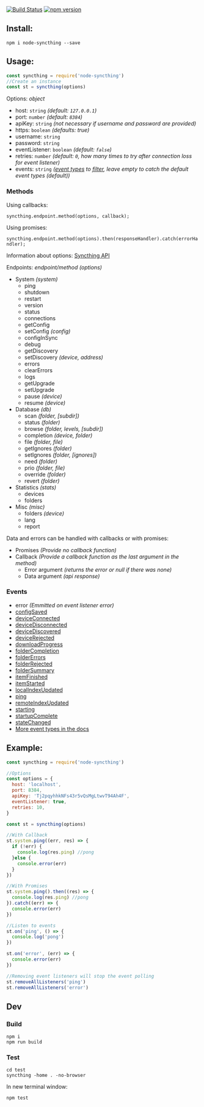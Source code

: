 [![Build Status](https://travis-ci.org/JodusNodus/node-syncthing.svg?branch=master)](https://travis-ci.org/JodusNodus/node-syncthing)
[![npm version](https://badge.fury.io/js/node-syncthing.svg)](https://badge.fury.io/js/node-syncthing)

## Install:
`npm i node-syncthing --save`

## Usage:
```js
const syncthing = require('node-syncthing')
//Create an instance
const st = syncthing(options)
```

Options: _object_

* host: `string` _(default: `127.0.0.1`)_
* port: `number` _(default: `8384`)_
* apiKey: `string` _(not necessary if username and password are provided)_
* https: `boolean` _(defaults: true)_
* username: `string`
* password: `string`
* eventListener: `boolean` _(default: `false`)_
* retries: `number` _(default: `0`, how many times to try after connection loss for event listener)_
* events: `string` _([event types](https://docs.syncthing.net/dev/events.html#event-types) to [filter](https://docs.syncthing.net/rest/events-get.html), leave empty to catch the default event types (default))_

### Methods
Using callbacks:

`syncthing.endpoint.method(options, callback);`

Using promises:

`syncthing.endpoint.method(options).then(responseHandler).catch(errorHandler);`

Information about options: [Syncthing API](http://docs.syncthing.net/dev/rest.html)

Endpoints: _endpoint/method (options)_
* System _(system)_
  - ping
  - shutdown
  - restart
  - version
  - status
  - connections
  - getConfig
  - setConfig _(config)_
  - configInSync
  - debug
  - getDiscovery
  - setDiscovery _(device, address)_
  - errors
  - clearErrors
  - logs
  - getUpgrade
  - setUpgrade
  - pause _(device)_
  - resume _(device)_
* Database _(db)_
  - scan _(folder, [subdir])_
  - status _(folder)_
  - browse _(folder, levels, [subdir])_
  - completion _(device, folder)_
  - file _(folder, file)_
  - getIgnores _(folder)_
  - setIgnores _(folder, [ignores])_
  - need _(folder)_
  - prio _(folder, file)_
  - override _(folder)_
  - revert _(folder)_
* Statistics _(stats)_
  - devices
  - folders
* Misc _(misc)_
  - folders _(device)_
  - lang
  - report

Data and errors can be handled with callbacks or with promises:
* Promises _(Provide no callback function)_
* Callback _(Provide a callback function as the last argument in the method)_
  - Error argument _(returns the error or null if there was none)_
  - Data argument _(api response)_

### Events
* error _(Emmitted on event listener error)_
* [configSaved](http://docs.syncthing.net/events/configsaved.html)
* [deviceConnected](http://docs.syncthing.net/events/deviceconnected.html)
* [deviceDisconnected](http://docs.syncthing.net/events/devicedisconnected.html)
* [deviceDiscovered](http://docs.syncthing.net/events/devicediscovered.html)
* [deviceRejected](http://docs.syncthing.net/events/devicerejected.html)
* [downloadProgress](http://docs.syncthing.net/events/downloadprogress.html)
* [folderCompletion](http://docs.syncthing.net/events/foldercompletion.html)
* [folderErrors](http://docs.syncthing.net/events/foldererrors.html)
* [folderRejected](http://docs.syncthing.net/events/folderrejected.html)
* [folderSummary](http://docs.syncthing.net/events/foldersummary.html)
* [itemFinished](http://docs.syncthing.net/events/itemfinished.html)
* [itemStarted](http://docs.syncthing.net/events/itemstarted.html)
* [localIndexUpdated](http://docs.syncthing.net/events/localindexupdated.html)
* [ping](http://docs.syncthing.net/events/ping.html)
* [remoteIndexUpdated](http://docs.syncthing.net/events/remoteindexupdated.html)
* [starting](http://docs.syncthing.net/events/starting.html)
* [startupComplete](http://docs.syncthing.net/events/startupcomplete.html)
* [stateChanged](http://docs.syncthing.net/events/statechanged.html)
* [More event types in the docs](https://docs.syncthing.net/dev/events.html#event-types)

## Example:
```js
const syncthing = require('node-syncthing')

//Options
const options = {
  host: 'localhost',
  port: 8384,
  apiKey: 'Tj2pqyhhkNFs43r5vQsMgLtwvT94Ah4F',
  eventListener: true,
  retries: 10,
}

const st = syncthing(options)

//With Callback
st.system.ping((err, res) => {
  if (!err) {
    console.log(res.ping) //pong
  }else {
    console.error(err)
  }
})

//With Promises
st.system.ping().then((res) => {
  console.log(res.ping) //pong
}).catch((err) => {
  console.error(err)
})

//Listen to events
st.on('ping', () => {
  console.log('pong')
})

st.on('error', (err) => {
  console.error(err)
})

//Removing event listeners will stop the event polling
st.removeAllListeners('ping')
st.removeAllListeners('error')
```
## Dev
### Build
```
npm i
npm run build
```

### Test
```
cd test
syncthing -home . -no-browser
```

In new terminal window:

`npm test`
